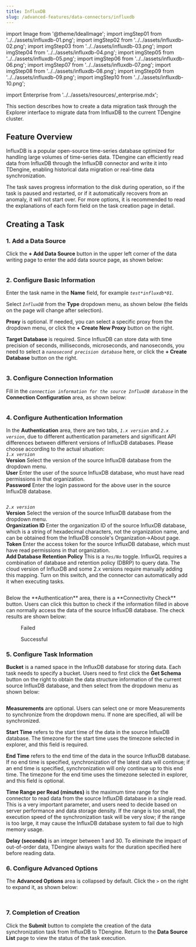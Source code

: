 ```yaml
---
title: InfluxDB
slug: /advanced-features/data-connectors/influxdb
---
```


import Image from '@theme/IdealImage';
import imgStep01 from '../../assets/influxdb-01.png';
import imgStep02 from '../../assets/influxdb-02.png';
import imgStep03 from '../../assets/influxdb-03.png';
import imgStep04 from '../../assets/influxdb-04.png';
import imgStep05 from '../../assets/influxdb-05.png';
import imgStep06 from '../../assets/influxdb-06.png';
import imgStep07 from '../../assets/influxdb-07.png';
import imgStep08 from '../../assets/influxdb-08.png';
import imgStep09 from '../../assets/influxdb-09.png';
import imgStep10 from '../../assets/influxdb-10.png';

import Enterprise from '../../assets/resources/_enterprise.mdx';

<Enterprise/>

This section describes how to create a data migration task through the Explorer interface to migrate data from InfluxDB to the current TDengine cluster.

## Feature Overview

InfluxDB is a popular open-source time-series database optimized for handling large volumes of time-series data. TDengine can efficiently read data from InfluxDB through the InfluxDB connector and write it into TDengine, enabling historical data migration or real-time data synchronization.

The task saves progress information to the disk during operation, so if the task is paused and restarted, or if it automatically recovers from an anomaly, it will not start over. For more options, it is recommended to read the explanations of each form field on the task creation page in detail.

## Creating a Task

### 1. Add a Data Source

Click the **+ Add Data Source** button in the upper left corner of the data writing page to enter the add data source page, as shown below:

<figure>
<Image img={imgStep01} alt=""/>
</figure>

### 2. Configure Basic Information

Enter the task name in the **Name** field, for example *`test*influxdb*01`*.

Select *`InfluxDB`* from the **Type** dropdown menu, as shown below (the fields on the page will change after selection).

**Proxy** is optional. If needed, you can select a specific proxy from the dropdown menu, or click the **+ Create New Proxy** button on the right.

**Target Database** is required. Since InfluxDB can store data with time precision of seconds, milliseconds, microseconds, and nanoseconds, you need to select a *`nanosecond precision database`* here, or click the **+ Create Database** button on the right.

<figure>
<Image img={imgStep02} alt=""/>
</figure>

### 3. Configure Connection Information

Fill in the *`connection information for the source InfluxDB database`* in the **Connection Configuration** area, as shown below:

<figure>
<Image img={imgStep03} alt=""/>
</figure>

### 4. Configure Authentication Information

In the **Authentication** area, there are two tabs, *`1.x version`* and *`2.x version`*, due to different authentication parameters and significant API differences between different versions of InfluxDB databases. Please choose according to the actual situation:  
  *`1.x version`*  
  **Version** Select the version of the source InfluxDB database from the dropdown menu.  
  **User** Enter the user of the source InfluxDB database, who must have read permissions in that organization.  
  **Password** Enter the login password for the above user in the source InfluxDB database.

  <figure>
  <Image img={imgStep04} alt=""/>
  </figure>

  *`2.x version`*  
  **Version** Select the version of the source InfluxDB database from the dropdown menu.  
  **Organization ID** Enter the organization ID of the source InfluxDB database, which is a string of hexadecimal characters, not the organization name, and can be obtained from the InfluxDB console's Organization->About page.  
  **Token** Enter the access token for the source InfluxDB database, which must have read permissions in that organization.  
  **Add Database Retention Policy** This is a *`Yes/No`* toggle. InfluxQL requires a combination of database and retention policy (DBRP) to query data. The cloud version of InfluxDB and some 2.x versions require manually adding this mapping. Turn on this switch, and the connector can automatically add it when executing tasks.  

  <figure>
  <Image img={imgStep05} alt=""/>
  </figure>
Below the **Authentication** area, there is a **Connectivity Check** button. Users can click this button to check if the information filled in above can normally access the data of the source InfluxDB database. The check results are shown below:  

  <figure>
  <Image img={imgStep06} alt=""/>
  <figcaption>Failed</figcaption>
  </figure>

  <figure>
  <Image img={imgStep07} alt=""/>
  <figcaption>Successful</figcaption>
  </figure>

### 5. Configure Task Information

**Bucket** is a named space in the InfluxDB database for storing data. Each task needs to specify a bucket. Users need to first click the **Get Schema** button on the right to obtain the data structure information of the current source InfluxDB database, and then select from the dropdown menu as shown below:

<figure>
<Image img={imgStep08} alt=""/>
</figure>

**Measurements** are optional. Users can select one or more Measurements to synchronize from the dropdown menu. If none are specified, all will be synchronized.

**Start Time** refers to the start time of the data in the source InfluxDB database. The timezone for the start time uses the timezone selected in explorer, and this field is required.

**End Time** refers to the end time of the data in the source InfluxDB database. If no end time is specified, synchronization of the latest data will continue; if an end time is specified, synchronization will only continue up to this end time. The timezone for the end time uses the timezone selected in explorer, and this field is optional.

**Time Range per Read (minutes)** is the maximum time range for the connector to read data from the source InfluxDB database in a single read. This is a very important parameter, and users need to decide based on server performance and data storage density. If the range is too small, the execution speed of the synchronization task will be very slow; if the range is too large, it may cause the InfluxDB database system to fail due to high memory usage.

**Delay (seconds)** is an integer between 1 and 30. To eliminate the impact of out-of-order data, TDengine always waits for the duration specified here before reading data.

### 6. Configure Advanced Options

The **Advanced Options** area is collapsed by default. Click the `>` on the right to expand it, as shown below:

<figure>
<Image img={imgStep09} alt=""/>
</figure>

<figure>
<Image img={imgStep10} alt=""/>
</figure>

### 7. Completion of Creation

Click the **Submit** button to complete the creation of the data synchronization task from InfluxDB to TDengine. Return to the **Data Source List** page to view the status of the task execution.
